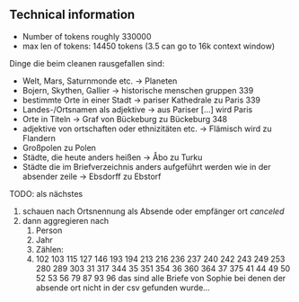 ## Technical information
* Number of tokens roughly 330000
* max len of tokens: 14450 tokens (3.5 can go to 16k context window)


Dinge die beim cleanen rausgefallen sind:

* Welt, Mars, Saturnmonde etc. -> Planeten
* Bojern, Skythen, Gallier -> historische menschen gruppen 339
* bestimmte Orte in einer Stadt -> pariser Kathedrale zu Paris 339
* Landes-/Ortsnamen als adjektive -> aus Pariser [...] wird Paris
* Orte in Titeln -> Graf von Bückeburg zu Bückeburg 348
* adjektive von ortschaften oder ethnizitäten etc. -> Flämisch wird zu Flandern
* Großpolen zu Polen
* Städte, die heute anders heißen -> Åbo zu Turku
* Städte die im Briefverzeichnis anders aufgeführt werden wie in der absender zeile -> Ebsdorff zu Ebstorf

TODO: als nächstes
1. schauen nach Ortsnennung als Absende oder empfänger ort *canceled*
2. dann aggregieren nach
   1. Person
   2. Jahr
   3. Zählen: 
   4. 102
103
115
127
146
193
194
213
216
236
237
240
242
243
249
253
280
289
303
31
317
344
35
351
354
36
360
364
37
375
41
44
49
50
52
53
56
79
87
93
96
das sind alle Briefe von Sophie bei denen der absende ort nicht in der csv gefunden wurde...